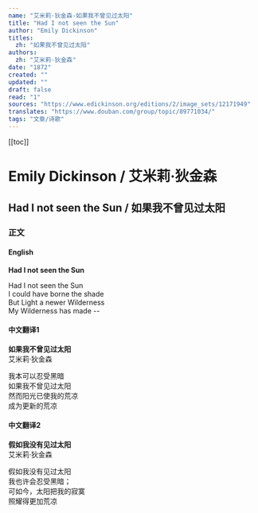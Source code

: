 ```yaml
---
name: "艾米莉·狄金森-如果我不曾见过太阳"
title: "Had I not seen the Sun"
author: "Emily Dickinson"
titles:
  zh: "如果我不曾见过太阳"
authors:
  zh: "艾米莉·狄金森"
date: "1872"
created: ""
updated: ""
draft: false
read: "1"
sources: "https://www.edickinson.org/editions/2/image_sets/12171949"
translates: "https://www.douban.com/group/topic/89771034/"
tags: "文章/诗歌"
---
```


[[toc]]

# Emily Dickinson / 艾米莉·狄金森

## Had I not seen the Sun / 如果我不曾见过太阳

### 正文

<!-- tabs:start -->

#### **English**

**Had I not seen the Sun**  

Had I not seen the Sun  
I could have borne the shade  
But Light a newer Wilderness  
My Wilderness has made --  

#### **中文翻译1**

**如果我不曾见过太阳**  
艾米莉·狄金森  

我本可以忍受黑暗  
如果我不曾见过太阳  
然而阳光已使我的荒凉  
成为更新的荒凉  

#### **中文翻译2**

**假如我没有见过太阳**  
艾米莉·狄金森  

假如我没有见过太阳  
我也许会忍受黑暗；  
可如今，太阳把我的寂寞  
照耀得更加荒凉  

<!-- tabs:end -->
